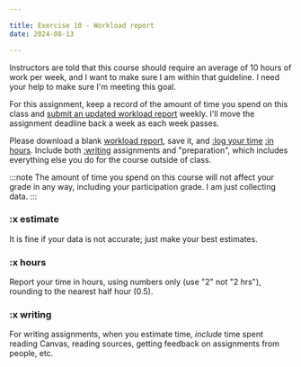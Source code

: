 ```yaml
---

title: Exercise 10 - Workload report
date: 2024-08-13

---
```


Instructors are told that this course should require an average of 10 hours of work per week, and I want to make sure I am within that guideline. I need your help to make sure I'm meeting this goal.

For this assignment, keep a record of the amount of time you spend on this class and [submit an updated workload report](https://canvas.nus.edu.sg/courses/66393/assignments/124142) weekly. I'll move the assignment deadline back a week as each week passes.

Please download a blank [workload report](https://canvas.nus.edu.sg/users/90279/files/3681635/download?verifier=5vZywX2dmrbvOWHp6fMYhvYUq0QGyBTbKRtZdKTY&download_frd=1), save it, and [:log your time](#x-estimate) [:in hours](#x-hours). Include both [:writing](#x-writing) assignments and "preparation", which includes everything else you do for the course outside of class.

:::note
The amount of time you spend on this course will not affect your grade in any way, including your participation grade. I am just collecting data.
:::

### :x estimate

It is fine if your data is not accurate; just make your best estimates.

### :x hours

Report your time in hours, using numbers only (use "2" not "2 hrs"), rounding to the nearest half hour (0.5).

### :x writing

For writing assignments, when you estimate time, _include_ time spent reading Canvas, reading sources, getting feedback on assignments from people, etc.
